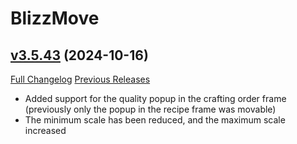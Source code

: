 # BlizzMove

## [v3.5.43](https://github.com/Kiatra/BlizzMove/tree/v3.5.43) (2024-10-16)
[Full Changelog](https://github.com/Kiatra/BlizzMove/compare/v3.5.42...v3.5.43) [Previous Releases](https://github.com/Kiatra/BlizzMove/releases)

- Added support for the quality popup in the crafting order frame (previously only the popup in the recipe frame was movable)  
- The minimum scale has been reduced, and the maximum scale increased  
